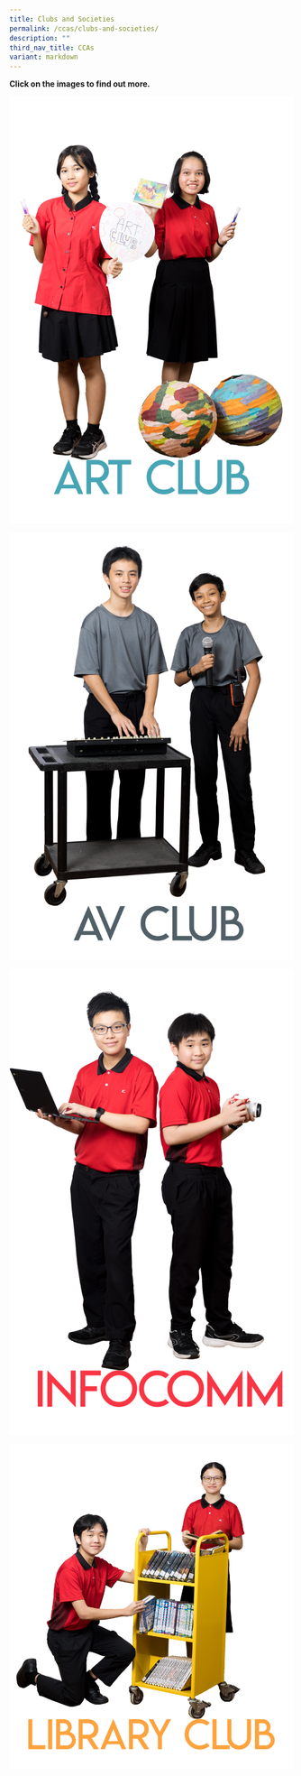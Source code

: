 ```yaml
---
title: Clubs and Societies
permalink: /ccas/clubs-and-societies/
description: ""
third_nav_title: CCAs
variant: markdown
---
```

**Click on the images to find out more.**

<a href="/ccas/Clubs-and-Societies/art-club/"><img src="/images/2023%20CCA_Concept/20230828_150602_for%20website.png"></a>

<a href="/ccas/Clubs-and-Societies/ava-club/"><img src="/images/2023%20CCA_Concept/20230828_155654_for%20website.png"></a>

<a href="/ccas/Clubs-and-Societies/infocomm/"><img src="/images/2023%20CCA_Concept/20230828_153118_for%20website.png"></a>

<a href="/ccas/Clubs-and-Societies/library-club/"><img src="/images/2023%20CCA_Concept/20230828_161438_for%20website.png"></a>